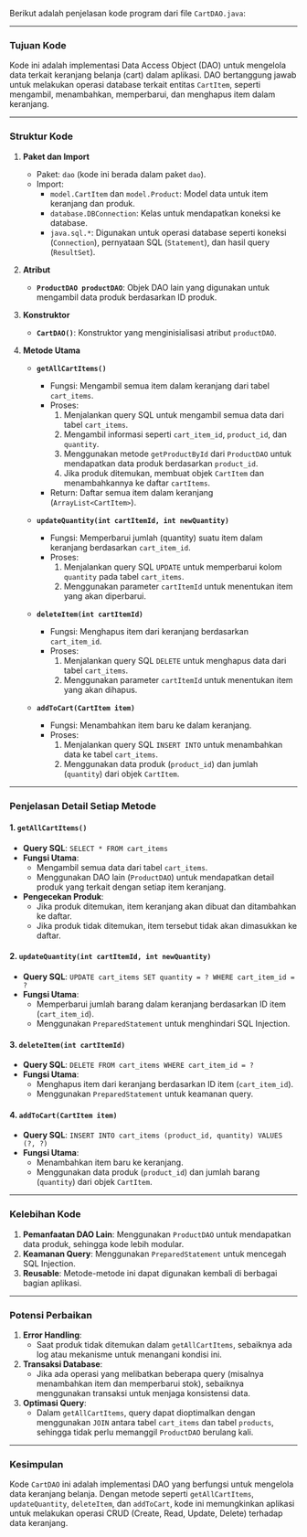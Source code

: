 Berikut adalah penjelasan kode program dari file `CartDAO.java`:

---

### **Tujuan Kode**
Kode ini adalah implementasi Data Access Object (DAO) untuk mengelola data terkait keranjang belanja (cart) dalam aplikasi. DAO bertanggung jawab untuk melakukan operasi database terkait entitas `CartItem`, seperti mengambil, menambahkan, memperbarui, dan menghapus item dalam keranjang.

---

### **Struktur Kode**
1. **Paket dan Import**
    - Paket: `dao` (kode ini berada dalam paket `dao`).
    - Import:
        - `model.CartItem` dan `model.Product`: Model data untuk item keranjang dan produk.
        - `database.DBConnection`: Kelas untuk mendapatkan koneksi ke database.
        - `java.sql.*`: Digunakan untuk operasi database seperti koneksi (`Connection`), pernyataan SQL (`Statement`), dan hasil query (`ResultSet`).

2. **Atribut**
    - **`ProductDAO productDAO`**: Objek DAO lain yang digunakan untuk mengambil data produk berdasarkan ID produk.

3. **Konstruktor**
    - **`CartDAO()`**: Konstruktor yang menginisialisasi atribut `productDAO`.

4. **Metode Utama**
    - **`getAllCartItems()`**
        - Fungsi: Mengambil semua item dalam keranjang dari tabel `cart_items`.
        - Proses:
            1. Menjalankan query SQL untuk mengambil semua data dari tabel `cart_items`.
            2. Mengambil informasi seperti `cart_item_id`, `product_id`, dan `quantity`.
            3. Menggunakan metode `getProductById` dari `ProductDAO` untuk mendapatkan data produk berdasarkan `product_id`.
            4. Jika produk ditemukan, membuat objek `CartItem` dan menambahkannya ke daftar `cartItems`.
        - Return: Daftar semua item dalam keranjang (`ArrayList<CartItem>`).

    - **`updateQuantity(int cartItemId, int newQuantity)`**
        - Fungsi: Memperbarui jumlah (quantity) suatu item dalam keranjang berdasarkan `cart_item_id`.
        - Proses:
            1. Menjalankan query SQL `UPDATE` untuk memperbarui kolom `quantity` pada tabel `cart_items`.
            2. Menggunakan parameter `cartItemId` untuk menentukan item yang akan diperbarui.

    - **`deleteItem(int cartItemId)`**
        - Fungsi: Menghapus item dari keranjang berdasarkan `cart_item_id`.
        - Proses:
            1. Menjalankan query SQL `DELETE` untuk menghapus data dari tabel `cart_items`.
            2. Menggunakan parameter `cartItemId` untuk menentukan item yang akan dihapus.

    - **`addToCart(CartItem item)`**
        - Fungsi: Menambahkan item baru ke dalam keranjang.
        - Proses:
            1. Menjalankan query SQL `INSERT INTO` untuk menambahkan data ke tabel `cart_items`.
            2. Menggunakan data produk (`product_id`) dan jumlah (`quantity`) dari objek `CartItem`.

---

### **Penjelasan Detail Setiap Metode**

#### 1. **`getAllCartItems()`**
- **Query SQL**: `SELECT * FROM cart_items`
- **Fungsi Utama**:
    - Mengambil semua data dari tabel `cart_items`.
    - Menggunakan DAO lain (`ProductDAO`) untuk mendapatkan detail produk yang terkait dengan setiap item keranjang.
- **Pengecekan Produk**:
    - Jika produk ditemukan, item keranjang akan dibuat dan ditambahkan ke daftar.
    - Jika produk tidak ditemukan, item tersebut tidak akan dimasukkan ke daftar.

#### 2. **`updateQuantity(int cartItemId, int newQuantity)`**
- **Query SQL**: `UPDATE cart_items SET quantity = ? WHERE cart_item_id = ?`
- **Fungsi Utama**:
    - Memperbarui jumlah barang dalam keranjang berdasarkan ID item (`cart_item_id`).
    - Menggunakan `PreparedStatement` untuk menghindari SQL Injection.

#### 3. **`deleteItem(int cartItemId)`**
- **Query SQL**: `DELETE FROM cart_items WHERE cart_item_id = ?`
- **Fungsi Utama**:
    - Menghapus item dari keranjang berdasarkan ID item (`cart_item_id`).
    - Menggunakan `PreparedStatement` untuk keamanan query.

#### 4. **`addToCart(CartItem item)`**
- **Query SQL**: `INSERT INTO cart_items (product_id, quantity) VALUES (?, ?)`
- **Fungsi Utama**:
    - Menambahkan item baru ke keranjang.
    - Menggunakan data produk (`product_id`) dan jumlah barang (`quantity`) dari objek `CartItem`.

---

### **Kelebihan Kode**
1. **Pemanfaatan DAO Lain**: Menggunakan `ProductDAO` untuk mendapatkan data produk, sehingga kode lebih modular.
2. **Keamanan Query**: Menggunakan `PreparedStatement` untuk mencegah SQL Injection.
3. **Reusable**: Metode-metode ini dapat digunakan kembali di berbagai bagian aplikasi.

---

### **Potensi Perbaikan**
1. **Error Handling**:
    - Saat produk tidak ditemukan dalam `getAllCartItems`, sebaiknya ada log atau mekanisme untuk menangani kondisi ini.
2. **Transaksi Database**:
    - Jika ada operasi yang melibatkan beberapa query (misalnya menambahkan item dan memperbarui stok), sebaiknya menggunakan transaksi untuk menjaga konsistensi data.
3. **Optimasi Query**:
    - Dalam `getAllCartItems`, query dapat dioptimalkan dengan menggunakan `JOIN` antara tabel `cart_items` dan tabel `products`, sehingga tidak perlu memanggil `ProductDAO` berulang kali.

---

### **Kesimpulan**
Kode `CartDAO` ini adalah implementasi DAO yang berfungsi untuk mengelola data keranjang belanja. Dengan metode seperti `getAllCartItems`, `updateQuantity`, `deleteItem`, dan `addToCart`, kode ini memungkinkan aplikasi untuk melakukan operasi CRUD (Create, Read, Update, Delete) terhadap data keranjang.